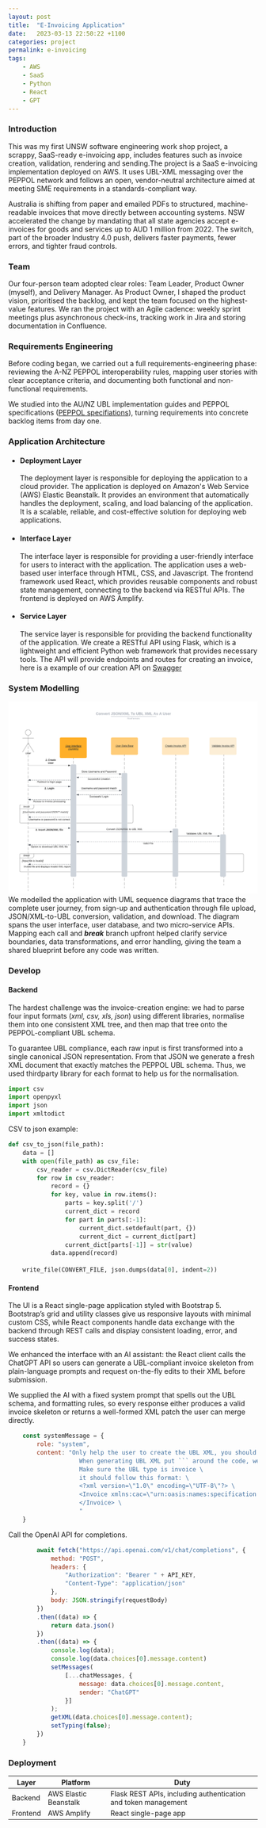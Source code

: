 ```yaml
---
layout: post
title:  "E-Invoicing Application"
date:   2023-03-13 22:50:22 +1100
categories: project
permalink: e-invoicing
tags: 
    - AWS
    - SaaS
    - Python
    - React
    - GPT
---
```


### Introduction

This was my first UNSW software engineering work shop project, a scrappy, SaaS-ready e-invoicing app, includes features such as invoice creation, validation, rendering and sending.The project is a SaaS e-invoicing implementation deployed on AWS. It uses UBL-XML messaging over the PEPPOL network and follows an open, vendor-neutral architecture aimed at meeting SME requirements in a standards-compliant way.

Australia is shifting from paper and emailed PDFs to structured, machine-readable invoices that move directly between accounting systems. NSW accelerated the change by mandating that all state agencies accept e-invoices for goods and services up to AUD 1 million from 2022. The switch, part of the broader Industry 4.0 push, delivers faster payments, fewer errors, and tighter fraud controls.

### Team

Our four-person team adopted clear roles: Team Leader, Product Owner (myself), and Delivery Manager. As Product Owner, I shaped the product vision, prioritised the backlog, and kept the team focused on the highest-value features. We ran the project with an Agile cadence: weekly sprint meetings plus asynchronous check-ins, tracking work in Jira and storing documentation in Confluence.

### Requirements Engineering

Before coding began, we carried out a full requirements-engineering phase: reviewing the A-NZ PEPPOL interoperability rules, mapping user stories with clear acceptance criteria, and documenting both functional and non-functional requirements.

We studied into the AU/NZ UBL implementation guides and PEPPOL specifications ([PEPPOL specifiations][PEPPOL]), turning requirements into concrete backlog items from day one.

### Application Architecture

- #### Deployment Layer

    The deployment layer is responsible for deploying the application to a cloud provider. The application is deployed on Amazon's Web Service (AWS) Elastic Beanstalk. It provides an environment that automatically handles the deployment, scaling, and load balancing of the application. It is a scalable, reliable, and cost-effective solution for deploying web applications.

- #### Interface Layer

    The interface layer is responsible for providing a user-friendly interface for users to interact with the application. The application uses a web-based user interface through HTML, CSS, and Javascript. The frontend framework used React, which provides reusable components and robust state management, connecting to the backend via RESTful APIs. The frontend is deployed on AWS Amplify.

- #### Service Layer

    The service layer is responsible for providing the backend functionality of the application. We create a RESTful API using Flask, which is a lightweight and efficient Python web framework that provides necessary tools. The API will provide endpoints and routes for creating an invoice, here is a example of our creation API on [Swagger][creation-api]

### System Modelling

![alt text](/assets/image/projects/e-invoice/system-modelling.png)
We modelled the application with UML sequence diagrams that trace the complete user journey, from sign-up and authentication through file upload, JSON/XML-to-UBL conversion, validation, and download. The diagram spans the user interface, user database, and two micro-service APIs. Mapping each call and ***break*** branch upfront helped clarify service boundaries, data transformations, and error handling, giving the team a shared blueprint before any code was written.

### Develop

#### **Backend**

The hardest challenge was the invoice-creation engine: we had to parse four input formats (*xml, csv, xls, json*) using different libraries, normalise them into one consistent XML tree, and then map that tree onto the PEPPOL-compliant UBL schema.

To guarantee UBL compliance, each raw input is first transformed into a single canonical JSON representation. From that JSON we generate a fresh XML document that exactly matches the PEPPOL UBL schema. Thus, we used thirdparty library for each format to help us for the normalisation.

```python
import csv
import openpyxl
import json
import xmltodict
```

CSV to json example:
```python
def csv_to_json(file_path):
    data = []
    with open(file_path) as csv_file:
        csv_reader = csv.DictReader(csv_file)
        for row in csv_reader:
            record = {}
            for key, value in row.items():
                parts = key.split('/')
                current_dict = record
                for part in parts[:-1]:
                    current_dict.setdefault(part, {})
                    current_dict = current_dict[part]
                current_dict[parts[-1]] = str(value)
            data.append(record)

    write_file(CONVERT_FILE, json.dumps(data[0], indent=2))
```

#### **Frontend**

The UI is a React single-page application styled with Bootstrap 5. Bootstrap’s grid and utility classes give us responsive layouts with minimal custom CSS, while React components handle data exchange with the backend through REST calls and display consistent loading, error, and success states.

We enhanced the interface with an AI assistant: the React client calls the ChatGPT API so users can generate a UBL-compliant invoice skeleton from plain-language prompts and request on-the-fly edits to their XML before submission.

We supplied the AI with a fixed system prompt that spells out the UBL schema, and formatting rules, so every response either produces a valid invoice skeleton or returns a well-formed XML patch the user can merge directly.
```javascript
    const systemMessage = {
        role: "system",
        content: "Only help the user to create the UBL XML, you should by default create invoice unless the client wants you to create other.\
                    When generating UBL XML put ``` around the code, we will use ``` as sperator and turn the string inside ``` to a file for rendering\
                    Make sure the UBL type is invoice \
                    it should follow this format: \
                    <?xml version=\"1.0\" encoding=\"UTF-8\"?> \
                    <Invoice xmlns:cac=\"urn:oasis:names:specification:ubl:schema:xsd:CommonAggregateComponents-2\" xmlns:cbc=\"urn:oasis:names:specification:ubl:schema:xsd:CommonBasicComponents-2\" xmlns=\"urn:oasis:names:specification:ubl:schema:xsd:Invoice-2\"> \
                    </Invoice> \
                    "
    }
```

Call the OpenAI API for completions.
```javascript
        await fetch("https://api.openai.com/v1/chat/completions", {
            method: "POST",
            headers: {
                "Authorization": "Bearer " + API_KEY,
                "Content-Type": "application/json"
            },
            body: JSON.stringify(requestBody)
        })
        .then((data) => {
            return data.json()
        })
        .then((data) => {
            console.log(data);
            console.log(data.choices[0].message.content)
            setMessages(
                [...chatMessages, {
                    message: data.choices[0].message.content,
                    sender: "ChatGPT"
                }]
            );
            getXML(data.choices[0].message.content);
            setTyping(false);
        })
    }
```

### Deployment

| Layer | Platform | Duty |
|-|-|-|
| Backend | AWS Elastic Beanstalk | Flask REST APIs, including authentication and token management  |
| Frontend | AWS Amplify | React single-page app |

[creation-api]:https://app.swaggerhub.com/apis/raymond.guo122/InvoiceCreation/1.0.0#/default/post_invoice_creation
[PEPPOL]:https://github.com/A-NZ-PEPPOL/A-NZ-PEPPOL-BIS-3.0
